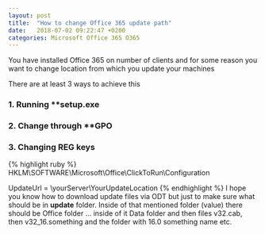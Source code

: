 ```yaml
---
layout: post
title:  "How to change Office 365 update path"
date:   2018-07-02 09:22:47 +0200
categories: Microsoft Office 365 O365
---
```


You have installed Office 365 on number of clients and for some reason you want to change location from which you update your machines

There are at least 3 ways to achieve this

### 1. Running **setup.exe

### 2. Change through **GPO

### 3. Changing REG keys

{% highlight ruby %}
HKLM\SOFTWARE\Microsoft\Office\ClickToRun\Configuration

UpdateUrl = \\yourServer\YourUpdateLocation
{% endhighlight %}
I hope you know how to download update files via ODT but just to make sure what should be in **update** folder.
Inside of that mentioned folder (value) there should be Office folder ... inside of it Data folder and then files v32.cab, then v32_16.something and the folder with 16.0 something name etc. 